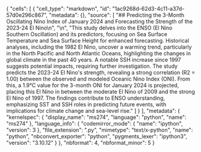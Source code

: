 {
 "cells": [
  {
   "cell_type": "markdown",
   "id": "1ac9268d-62d3-4c11-a37d-57d0e296c867",
   "metadata": {},
   "source": [
    "## Predicting the 3-Month Oscillating Nino Index of January 2024 and Forecasting the Strength of the 2023-24 El Nino\n",
    "\n",
    "This study delves into the ENSO (El Nino Southern Oscillation) and its predictors, focusing on Sea Surface Temperature and Sea Surface Height for enhanced forecasting. Historical analyses, including the 1982 El Nino, uncover a warming trend, particularly in the North Pacific and North Atlantic Oceans, highlighting the changes in global climate in the past 40 years. A notable SSH increase since 1997 suggests potential impacts, requiring further investigation. The study predicts the 2023-24 El Nino's strength, revealing a strong correlation (R2 = 1.00) between the observed and modeled Oceanic Nino Index (ONI). From this, a 1.9°C value for the 3-month ONI for January 2024 is projected, placing this El Nino in between the moderate El Nino of 2009 and the strong El Nino of 1997. The findings contribute to ENSO understanding, emphasizing SST and SSH roles in predicting future events, with implications for climate change and sea-level rise."
   ]
  }
 ],
 "metadata": {
  "kernelspec": {
   "display_name": "ms274",
   "language": "python",
   "name": "ms274"
  },
  "language_info": {
   "codemirror_mode": {
    "name": "ipython",
    "version": 3
   },
   "file_extension": ".py",
   "mimetype": "text/x-python",
   "name": "python",
   "nbconvert_exporter": "python",
   "pygments_lexer": "ipython3",
   "version": "3.10.12"
  }
 },
 "nbformat": 4,
 "nbformat_minor": 5
}
